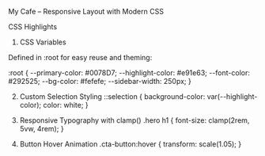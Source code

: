  My Cafe – Responsive Layout with Modern CSS

CSS Highlights
1. CSS Variables

Defined in :root for easy reuse and theming:

:root {
  --primary-color: #0078D7;
  --highlight-color: #e91e63;
  --font-color: #292525;
  --bg-color: #fefefe;
  --sidebar-width: 250px;
}

2. Custom Selection Styling
::selection {
  background-color: var(--highlight-color);
  color: white;
}

3. Responsive Typography with clamp()
.hero h1 {
  font-size: clamp(2rem, 5vw, 4rem);
}

4. Button Hover Animation
.cta-button:hover {
  transform: scale(1.05);
}
